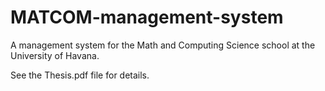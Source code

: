 # MATCOM-management-system
A management system for the Math and Computing Science school at the University of Havana.

See the Thesis.pdf file for details.
